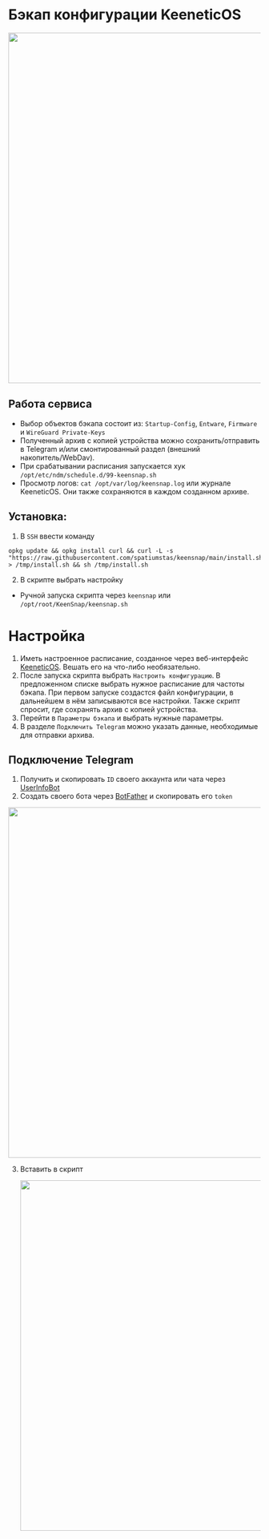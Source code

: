 # Бэкап конфигурации KeeneticOS
<img src="https://github.com/user-attachments/assets/789cf6e7-848f-44dc-804c-38f84e65c5d5" alt="" width="700">

## Работа сервиса
- Выбор объектов бэкапа состоит из: `Startup-Config`, `Entware`, `Firmware` и `WireGuard Private-Keys`
- Полученный архив с копией устройства можно сохранить/отправить в Telegram и/или смонтированный раздел (внешний накопитель/WebDav).
- При срабатывании расписания запускается хук `/opt/etc/ndm/schedule.d/99-keensnap.sh`
- Просмотр логов: `cat /opt/var/log/keensnap.log` или журнале KeeneticOS. Они также сохраняются в каждом созданном архиве.

## Установка:

1. В `SSH` ввести команду
```shell
opkg update && opkg install curl && curl -L -s "https://raw.githubusercontent.com/spatiumstas/keensnap/main/install.sh" > /tmp/install.sh && sh /tmp/install.sh
```

2. В скрипте выбрать настройку

- Ручной запуска скрипта через `keensnap` или `/opt/root/KeenSnap/keensnap.sh`

# Настройка
1. Иметь настроенное расписание, созданное через веб-интерфейс [KeeneticOS](https://support.keenetic.ru/giga/kn-1010/ru/22348-disabling-all-leds-on-schedule.html). Вешать его на что-либо необязательно.
2. После запуска скрипта выбрать `Настроить конфигурацию`. В предложенном списке выбрать нужное расписание для частоты бэкапа. При первом запуске создастся файл конфигурации, в дальнейшем в нём записываются все настройки. Также скрипт спросит, где сохранять архив с копией устройства.
3. Перейти в `Параметры бэкапа` и выбрать нужные параметры.
4. В разделе `Подключить Telegram` можно указать данные, необходимые для отправки архива.

## Подключение Telegram

1. Получить и скопировать `ID` своего аккаунта или чата через [UserInfoBot](https://t.me/userinfobot)
2. Создать своего бота через [BotFather](https://t.me/BotFather) и скопировать его `token`

<img src="https://github.com/user-attachments/assets/ca5c31af-b29c-4d5a-b2d9-75ff64ba2c34" alt="" width="700">

3. Вставить в скрипт

   <img src="https://github.com/user-attachments/assets/632f2c6c-0b53-4502-8c6e-0e4c44cfe65b" alt="" width="700">
